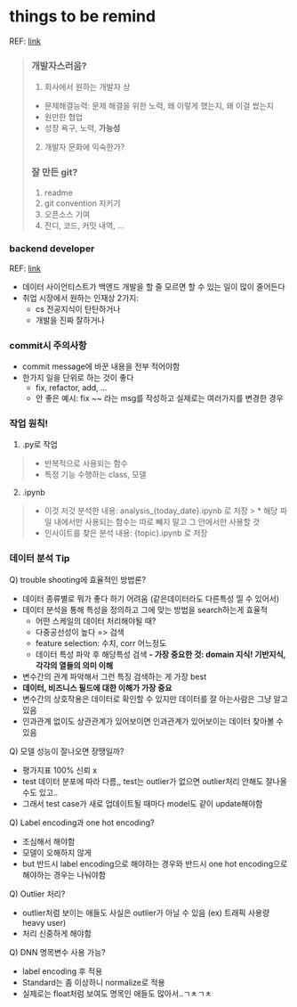 things to be remind
=======
REF: [link](https://www.youtube.com/watch?v=iKKAvZ8JQBs&feature=youtu.be)
> ### 개발자스러움?
> 1. 회사에서 원하는 개발자 상
>   * 문제해결능력: 문제 해결을 위한 노력, 왜 이렇게 했는지, 왜 이걸 썼는지
>   * 원만한 협업  
>   * 성장 욕구, 노력, __가능성__
> 2. 개발자 문화에 익숙한가?
> 
> ### 잘 만든 git?
> 1. readme
> 2. git convention 지키기
> 3. 오픈소스 기여  
> 4. 잔디, 코드, 커밋 내역, ...  

### backend developer
REF: [link](https://www.youtube.com/watch?v=89bFo003oik)
* 데이터 사이언티스트가 백엔드 개발을 할 줄 모르면 할 수 있는 일이 많이 줄어든다
* 취업 시장에서 원하는 인재상 2가지:
    - cs 전공지식이 탄탄하거나
    - 개발을 진짜 잘하거나    
    
### commit시 주의사항
* commit message에 바꾼 내용을 전부 적어야함
* 한가지 일을 단위로 하는 것이 좋다
    * fix, refactor, add, ...
    * 안 좋은 예시: fix ~~ 라는 msg를 작성하고 실제로는 여러가지를 변경한 경우
    
### 작업 원칙!
1. .py로 작업
> * 반복적으로 사용되는 함수
> * 특정 기능 수행하는 class, 모델

2. .ipynb
> * 이것 저것 분석한 내용: analysis_{today_date}.ipynb 로 저장
    > * 해당 파일 내에서만 사용되는 함수는 따로 빼지 말고 그 안에서만 사용할 것 
> * 인사이트를 찾은 분석 내용: {topic}.ipynb 로 저장


### 데이터 분석 Tip
Q) trouble shooting에 효율적인 방법론?
- 데이터 종류별로 뭐가 좋다 하기 어려움 (같은데이터라도 다른특성 띨 수 있어서)
- 데이터 분석을 통해 특성을 정의하고 그에 맞는 방법을 search하는게 효율적
    - 어떤 스케일의 데이터 처리해야될 때?
    - 다중공선성이 높다 => 검색
    - feature selection: 수치, corr 어느정도
    - 데이터 특성 파악 후 해당특성 검색
__- 가장 중요한 것: domain 지식! 기반지식, 각각의 열들의 의미 이해__
- 변수간의 관계 파악해서 그런 특징 검색하는 게 가장 best
- __데이터, 비즈니스 필드에 대한 이해가 가장 중요__
- 변수간의 상호작용은 데이터로 확인할 수 있지만 데이터를 잘 아는사람은 그냥 알고있음
- 인과관계 없이도 상관관계가 있어보이면 인과관계가 있어보이는 데이터 찾아볼 수 있음

Q) 모델 성능이 잘나오면 장땡일까?
- 평가지표 100% 신뢰 x
- test 데이터 분포에 따라 다름,, test는 outlier가 없으면 outlier처리 안해도 잘나올수도 있고..
- 그래서 test case가 새로 업데이트될 때마다 model도 같이 update해야함

Q) Label encoding과 one hot encoding?
- 조심해서 해야함
- 모델이 오해하지 않게
- but 반드시 label encoding으로 해야하는 경우와 반드시 one hot encoding으로 해야하는 경우는 나눠야함

Q) Outlier 처리?
- outlier처럼 보이는 애들도 사실은 outlier가 아닐 수 있음 (ex) 트래픽 사용량 heavy user)
- 처리 신중하게 해야함

Q) DNN 명목변수 사용 가능?
- label encoding 후 적용
- Standard는 좀 이상하니 normalize로 적용
- 실제로는 float처럼 보여도 명목인 애들도 많아서..ㄱㅊㄱㅊ
